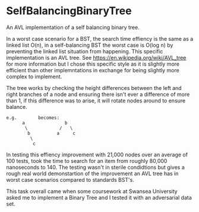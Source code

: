 # SelfBalancingBinaryTree
An AVL implementation of a self balancing binary tree.

In a worst case scenario for a BST, the search time effiency is the same as a linked list O(n), in a self-balancing BST the worst case is O(log n) by preventing the linked list situation from happening. This specific implementation is an AVL tree. See https://en.wikipedia.org/wiki/AVL_tree for more information but I chose this specific style as it is slightly more efficient than other implemntations in exchange for being slightly more complex to implement.
 
The tree works by checking the height differences between the left and right branches of a node and ensuring there isn't ever a difference of more than 1, if this difference was to arise, it will rotate nodes around to ensure balance. 

```
e.g.        becomes:
      a               b
       \            /   \
        b          a     c
         \
          c
 ```
In testing this effiency improvement with 21,000 nodes over an average of 100 tests, took the time to search for an item from roughly 80,000 nanoseconds to 140. The testing wasn't in sterile condidtions but gives a rough real world demonstartion of the improvement an AVL tree has in worst case scenarios compared to standards BST's.


This task overall came when some coursework at Swansea University asked me to implement a Binary Tree and I tested it with an adversarial data set.
